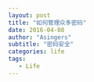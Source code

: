 ```yaml
---
layout: post
title: "如何管理众多密码"
date: 2016-04-08
author: "Asingers"
subtitle: "密码安全"
categories: life
tags:
   - Life
---
```





